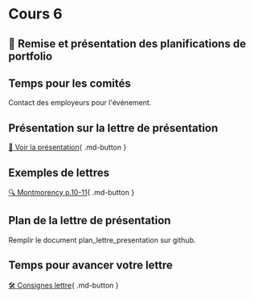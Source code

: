 # Cours 6

## 🚨 Remise et présentation des planifications de portfolio

## Temps pour les comités
Contact des employeurs pour l'événement. 

## Présentation sur la lettre de présentation     
[📁 Voir la présentation](https://cmontmorency365-my.sharepoint.com/:b:/g/personal/lora_boisvert_cmontmorency_qc_ca/ERrX846mpkdKu4CkXSbw1TYBDAUmeVdpkbbA89qHX-jchw?e=aiBfkj){ .md-button }  


## Exemples de lettres 
[🔍 Montmorency p.10-11](https://www.cmontmorency.qc.ca/wp-content/uploads/2023/11/Petit-guide-de-recherche-demploi.pdf){ .md-button }      

## Plan de la lettre de présentation
Remplir le document plan_lettre_presentation sur github. 


## Temps pour avancer votre lettre
[🛠️ Consignes lettre](./stages/lettre.md){ .md-button }        
